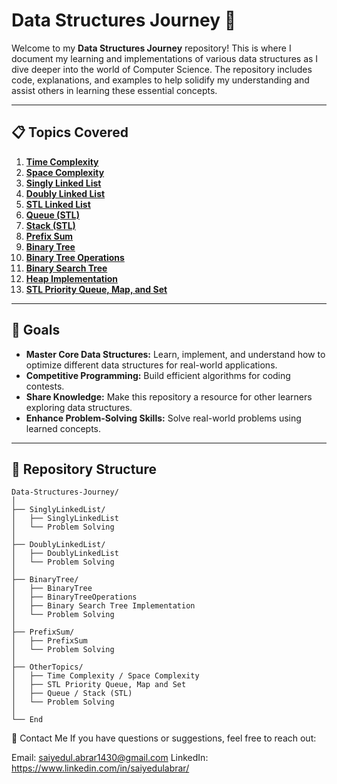# Data Structures Journey 🚀

Welcome to my **Data Structures Journey** repository! This is where I document my learning and implementations of various data structures as I dive deeper into the world of Computer Science. The repository includes code, explanations, and examples to help solidify my understanding and assist others in learning these essential concepts.

---

## 📋 Topics Covered
01. **[Time Complexity](https://github.com/yourusername/Data-Structures-Journey/tree/main/OtherTopics/TimeComplexity)**  
02. **[Space Complexity](https://github.com/yourusername/Data-Structures-Journey/tree/main/OtherTopics/SpaceComplexity)**  
03. **[Singly Linked List](https://github.com/AlgoAbrar/Data-Structures-Journey/tree/main/Linked%20List/Singly%20Linked%20List)**  
04. **[Doubly Linked List](https://github.com/AlgoAbrar/Data-Structures-Journey/tree/main/Linked%20List/Doubly%20Linked%20List)**  
05. **[STL Linked List](https://github.com/AlgoAbrar/Data-Structures-Journey/tree/main/Linked%20List)**  
06. **[Queue (STL)](https://github.com/AlgoAbrar/Data-Structures-Journey/tree/main/Queue)**  
07. **[Stack (STL)](https://github.com/AlgoAbrar/Data-Structures-Journey/tree/main/Stack)**  
08. **[Prefix Sum](https://github.com/AlgoAbrar/Data-Structures-Journey/blob/main/Y_Range_sum_query.cpp)**  
09. **[Binary Tree](https://github.com/AlgoAbrar/Data-Structures-Journey/tree/main/Binary%20Tree)**  
10. **[Binary Tree Operations](https://github.com/AlgoAbrar/Data-Structures-Journey/tree/main/Binary%20Tree)**  
11. **[Binary Search Tree](https://github.com/AlgoAbrar/Data-Structures-Journey/tree/main/Binary%20Search%20Tree%2C%20Heap%20and%20Map)**  
12. **[Heap Implementation](https://github.com/AlgoAbrar/Data-Structures-Journey/tree/main/Binary%20Search%20Tree%2C%20Heap%20and%20Map)**  
13. **[STL Priority Queue, Map, and Set](https://github.com/AlgoAbrar/Data-Structures-Journey/tree/main/Binary%20Search%20Tree%2C%20Heap%20and%20Map)**  
  
---

## 🌟 Goals
- **Master Core Data Structures:** Learn, implement, and understand how to optimize different data structures for real-world applications.  
- **Competitive Programming:** Build efficient algorithms for coding contests.  
- **Share Knowledge:** Make this repository a resource for other learners exploring data structures.  
- **Enhance Problem-Solving Skills:** Solve real-world problems using learned concepts.  

---

## 📂 Repository Structure
```plaintext
Data-Structures-Journey/
│
├── SinglyLinkedList/
│   ├── SinglyLinkedList
│   └── Problem Solving
│
├── DoublyLinkedList/
│   ├── DoublyLinkedList
│   └── Problem Solving
│
├── BinaryTree/
│   ├── BinaryTree
│   ├── BinaryTreeOperations
│   ├── Binary Search Tree Implementation
│   └── Problem Solving
│
├── PrefixSum/
│   ├── PrefixSum
│   └── Problem Solving
│
├── OtherTopics/
│   ├── Time Complexity / Space Complexity
│   ├── STL Priority Queue, Map and Set
│   ├── Queue / Stack (STL)
│   └── Problem Solving
│
└── End
```
📧 Contact Me
If you have questions or suggestions, feel free to reach out:

Email: saiyedul.abrar1430@gmail.com
LinkedIn: https://www.linkedin.com/in/saiyedulabrar/
